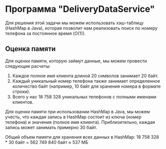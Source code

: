# Программа "DeliveryDataService"

Для решения этой задачи мы можем использовать хэш-таблицу (HashMap в Java), которая позволит нам реализовать поиск по номеру телефона за постоянное время (O(1)).

## Оценка памяти

Для оценки памяти, которую займут данные, мы можем провести следующие расчеты:
1. Каждое полное имя клиента длиной 20 символов занимает 20 байт.
2. Каждый уникальный номер телефона также занимает определенное количество байт (например, 10 байт для хранения номера в формате строки).
3. Всего у нас 18 758 328 уникальных телефонов с полными именами клиентов.

Для оценки памяти при использовании HashMap в Java, мы можем учесть, что каждая запись в HashMap состоит из ключа (номер телефона) и значения (полное имя клиента).
Приблизительно, каждая запись может занимать примерно 30 байт.

Общий объем памяти для хранения всех данных в HashMap:
18 758 328 * 30 байт = 562 749 840 байт ≈ 537 МБ
